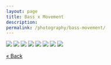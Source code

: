 ```yaml
---
layout: page
title: Bass x Movement
description:
permalink: /photography/bass-movement/
---
```


<div class="gallery-box">
  <div class="gallery">
    <img src="/images/photography/bass-movement/bass-movement_001_Tshepang (BLK JKS), Chicago, 2009.jpg" loading="lazy">
    <img src="/images/photography/bass-movement/bass-movement_002_Untitled, Chicago, 2009.jpg" loading="lazy">
    <img src="/images/photography/bass-movement/bass-movement_003_Will, Chicago, 2010.jpg" loading="lazy">
    <img src="/images/photography/bass-movement/bass-movement_004_Untitled, Madison (from series B-Boys Will Be Boys), 2007.jpg" loading="lazy">
    <img src="/images/photography/bass-movement/bass-movement_005_Untitled, Chicago, 2007.jpg" loading="lazy">
    <img src="/images/photography/bass-movement/bass-movement_006_Dolores, Chicago, 2009.jpg" loading="lazy">
    <img src="/images/photography/bass-movement/bass-movement_007_Untitled, Chicago, 2008.jpg" loading="lazy">
    <img src="/images/photography/bass-movement/bass-movement_008_Untitled, Chicago, 2008.jpg" loading="lazy">
  </div>
</div>

[« Back](<javascript:history.back()>)
